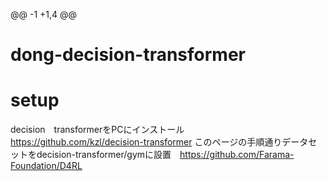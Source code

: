 @@ -1 +1,4 @@
 # dong-decision-transformer
 # setup
 decision　transformerをPCにインストール　https://github.com/kzl/decision-transformer
  このページの手順通りデータセットをdecision-transformer/gymに設置　https://github.com/Farama-Foundation/D4RL
 
